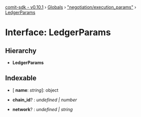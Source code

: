 [comit-sdk - v0.10.1](../README.md) › [Globals](../globals.md) › ["negotiation/execution_params"](../modules/_negotiation_execution_params_.md) › [LedgerParams](_negotiation_execution_params_.ledgerparams.md)

# Interface: LedgerParams

## Hierarchy

* **LedgerParams**

## Indexable

* \[ **name**: *string*\]: object

* **chain_id**? : *undefined | number*

* **network**? : *undefined | string*
